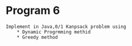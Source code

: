 # Program 6
	Implement in Java,0/1 Kanpsack problem using
		* Dynamic Progrmming methid
		* Greedy method
